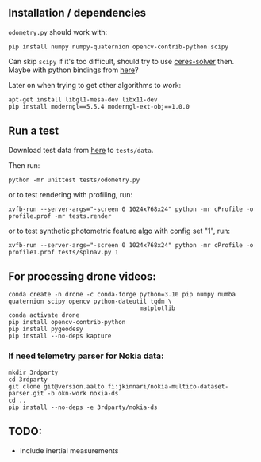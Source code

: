 ## Installation / dependencies

`odometry.py` should work with:
```
pip install numpy numpy-quaternion opencv-contrib-python scipy
```

Can skip `scipy` if it's too difficult, should try to use [ceres-solver](https://anaconda.org/conda-forge/ceres-solver) then.
Maybe with python bindings from [here](https://github.com/Edwinem/ceres_python_bindings)?

Later on when trying to get other algorithms to work:
```
apt-get install libgl1-mesa-dev libx11-dev
pip install moderngl==5.5.4 moderngl-ext-obj==1.0.0
```

## Run a test
Download test data from [here](https://drive.google.com/file/d/1JepyAQa2jZpCBJPfJjeAh53xw33QPLMa/view?usp=sharing) to `tests/data`.

Then run:

```
python -mr unittest tests/odometry.py
```

or to test rendering with profiling, run:
```
xvfb-run --server-args="-screen 0 1024x768x24" python -mr cProfile -o profile.prof -mr tests.render
```

or to test synthetic photometric feature algo with config set "1", run:
```
xvfb-run --server-args="-screen 0 1024x768x24" python -mr cProfile -o profile1.prof tests/splnav.py 1
```

## For processing drone videos:
```
conda create -n drone -c conda-forge python=3.10 pip numpy numba quaternion scipy opencv python-dateutil tqdm \
                                     matplotlib
conda activate drone
pip install opencv-contrib-python
pip install pygeodesy
pip install --no-deps kapture
```

### If need telemetry parser for Nokia data:
```
mkdir 3rdparty
cd 3rdparty
git clone git@version.aalto.fi:jkinnari/nokia-multico-dataset-parser.git -b okn-work nokia-ds
cd ..
pip install --no-deps -e 3rdparty/nokia-ds
```

## TODO:
- include inertial measurements

